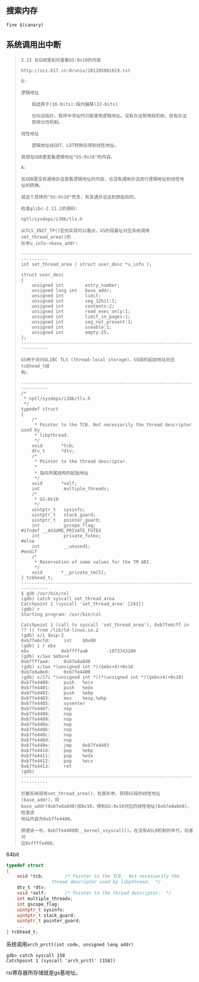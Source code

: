 ## 搜索内存

`fine $(canary)`

## 系统调用出中断

> ```
> 2.22 在GDB里如何查看GS:0x10的内容
> 
> http://scz.617.cn:8/unix/201205081619.txt
> 
> Q:
> 
> 逻辑地址
> 
>     段选择子(16-bits):段内偏移(32-bits)
> 
>     也叫远指针。程序中寻址时只能使用逻辑地址。没有办法禁用段机制，但有办法
>     禁用分页机制。
> 
> 线性地址
> 
>     逻辑地址经GDT、LDT转换后得到线性地址。
> 
> 我想在GDB里查看逻辑地址"GS:0x10"的内容。
> 
> A:
> 
> 在GDB里没有通用办法查看逻辑地址的内容，也没有通用办法进行逻辑地址到线性地
> 址的转换。
> 
> 就这个具体的"GS:0x10"而言，有变通办法达到原始目的。
> 
> 检查glibc-2.11.2的源码:
> 
> nptl/sysdeps/i386/tls.h
> 
> 从TLS_INIT_TP()宏的实现可以看出，GS的段基址对应系统调用set_thread_area()的
> 形参u_info->base_addr:
> 
> --------------------------------------------------------------------------
> int set_thread_area ( struct user_desc *u_info );
> 
> struct user_desc
> {
>     unsigned int        entry_number;
>     unsigned long int   base_addr;
>     unsigned int        limit;
>     unsigned int        seg_32bit:1;
>     unsigned int        contents:2;
>     unsigned int        read_exec_only:1;
>     unsigned int        limit_in_pages:1;
>     unsigned int        seg_not_present:1;
>     unsigned int        useable:1;
>     unsigned int        empty:25;
> };
> --------------------------------------------------------------------------
> 
> GS用于访问GLIBC TLS (thread-local storage)，GS段的起始地址对应tcbhead_t结
> 构:
> 
> --------------------------------------------------------------------------
> /*
>  * nptl/sysdeps/i386/tls.h
>  */
> typedef struct
> {
>     /*
>      * Pointer to the TCB. Not necessarily the thread descriptor used by
>      * libpthread.
>      */
>     void       *tcb;
>     dtv_t      *dtv;
>     /*
>      * Pointer to the thread descriptor.
>      *
>      * 指向所属结构的起始地址
>      */
>     void       *self;
>     int         multiple_threads;
>     /*
>      * GS:0x10
>      */
>     uintptr_t   sysinfo;
>     uintptr_t   stack_guard;
>     uintptr_t   pointer_guard;
>     int         gscope_flag;
> #ifndef __ASSUME_PRIVATE_FUTEX
>     int         private_futex;
> #else
>     int         __unused1;
> #endif
>     /*
>      * Reservation of some values for the TM ABI.
>      */
>     void       *__private_tm[5];
> } tcbhead_t;
> --------------------------------------------------------------------------
> $ gdb /usr/bin/col
> (gdb) catch syscall set_thread_area
> Catchpoint 1 (syscall 'set_thread_area' [243])
> (gdb) r
> Starting program: /usr/bin/col
> 
> Catchpoint 1 (call to syscall 'set_thread_area'), 0xb7fe6cff in ?? () from /lib/ld-linux.so.2
> (gdb) x/i $eip-2
> 0xb7fe6cfd:     int    $0x80
> (gdb) i r ebx
> ebx            0xbffffaa0       -1073743200
> (gdb) x/1wx $ebx+4
> 0xbffffaa4:     0xb7e8a8d0
> (gdb) x/1wx *(unsigned int *)($ebx+4)+0x10
> 0xb7e8a8e0:     0xb7fe4400
> (gdb) x/17i *(unsigned int *)(*(unsigned int *)($ebx+4)+0x10)
> 0xb7fe4400:     push   %ecx
> 0xb7fe4401:     push   %edx
> 0xb7fe4402:     push   %ebp
> 0xb7fe4403:     mov    %esp,%ebp
> 0xb7fe4405:     sysenter
> 0xb7fe4407:     nop
> 0xb7fe4408:     nop
> 0xb7fe4409:     nop
> 0xb7fe440a:     nop
> 0xb7fe440b:     nop
> 0xb7fe440c:     nop
> 0xb7fe440d:     nop
> 0xb7fe440e:     jmp    0xb7fe4403
> 0xb7fe4410:     pop    %ebp
> 0xb7fe4411:     pop    %edx
> 0xb7fe4412:     pop    %ecx
> 0xb7fe4413:     ret
> (gdb)
> --------------------------------------------------------------------------
> 
> 拦截系统调用set_thread_area()，检查形参，获得GS段的线性地址(base_addr)，将
> base_addr(0xb7e8a8d0)加0x10，得到GS:0x10对应的线性地址(0xb7e8a8e0)，检查该
> 地址内容为0xb7fe4400。
> 
> 顺便说一句，0xb7fe4400即__kernel_vsyscall()。在没有ASLR机制的年代，后者对
> 应0xffffe400。
> ```

64bit

```c
typedef struct
{
    void *tcb;        /* Pointer to the TCB.  Not necessarily the
                 thread descriptor used by libpthread.  */
    dtv_t *dtv;
    void *self;       /* Pointer to the thread descriptor.  */
    int multiple_threads;
    int gscope_flag;
    uintptr_t sysinfo;
    uintptr_t stack_guard;
    uintptr_t pointer_guard;
    ...
} tcbhead_t;
```

系统调用`arch_prctl(int code, unsigned long addr)`

```
gdb> catch syscall 158
Catchpoint 1 (syscall 'arch_prctl' [158])
```

rsi寄存器所存储就是gs基地址。